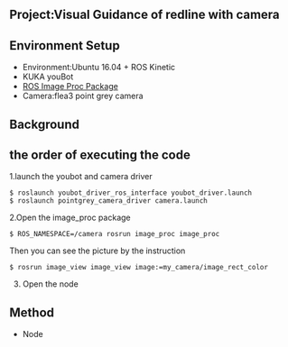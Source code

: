 ## Project:Visual Guidance of redline with camera
## Environment Setup
- Environment:Ubuntu 16.04 + ROS Kinetic
- KUKA youBot
- [ROS Image Proc Package](http://wiki.ros.org/image_proc)
- Camera:flea3 point grey camera 
## Background
## the order of executing the code
1.launch the youbot and camera driver
```
$ roslaunch youbot_driver_ros_interface youbot_driver.launch
$ roslaunch pointgrey_camera_driver camera.launch
```
2.Open the image_proc package
```
$ ROS_NAMESPACE=/camera rosrun image_proc image_proc
```
Then you can see the picture by the instruction
```
$ rosrun image_view image_view image:=my_camera/image_rect_color
```
3. Open the node

## Method
- Node

